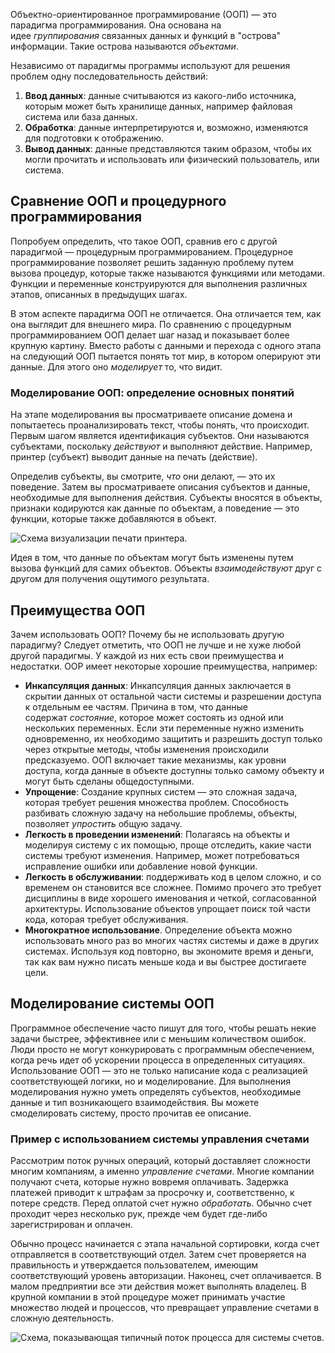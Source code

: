  Объектно-ориентированное программирование (ООП) — это парадигма программирования. Она основана на идее _группирования_ связанных данных и функций в "острова" информации. Такие острова называются _объектами_.

Независимо от парадигмы программы используют для решения проблем одну последовательность действий:

1. **Ввод данных**: данные считываются из какого-либо источника, которым может быть хранилище данных, например файловая система или база данных.
2. **Обработка**: данные интерпретируются и, возможно, изменяются для подготовки к отображению.
3. **Вывод данных**: данные представляются таким образом, чтобы их могли прочитать и использовать или физический пользователь, или система.

## Сравнение ООП и процедурного программирования

Попробуем определить, что такое ООП, сравнив его с другой парадигмой — процедурным программированием. Процедурное программирование позволяет решить заданную проблему путем вызова процедур, которые также называются функциями или методами. Функции и переменные конструируются для выполнения различных этапов, описанных в предыдущих шагах.

В этом аспекте парадигма ООП не отличается. Она отличается тем, как она выглядит для внешнего мира. По сравнению с процедурным программированием ООП делает шаг назад и показывает более крупную картину. Вместо работы с данными и перехода с одного этапа на следующий ООП пытается понять тот мир, в котором оперируют эти данные. Для этого оно _моделирует_ то, что видит.

### Моделирование ООП: определение основных понятий

На этапе моделирования вы просматриваете описание домена и попытаетесь проанализировать текст, чтобы понять, что происходит. Первым шагом является идентификация субъектов. Они называются субъектами, поскольку _действуют_ и выполняют действие. Например, принтер (субъект) выводит данные на печать (действие).

Определив субъекты, вы смотрите, _что_ они делают, — это их поведение. Затем вы просматриваете описания субъектов и данные, необходимые для выполнения действия. Субъекты вносятся в объекты, признаки кодируются как данные по объектам, а поведение — это функции, которые также добавляются в объект.

![Схема визуализации печати принтера.](https://learn.microsoft.com/ru-ru/training/modules/python-object-oriented-programming/media/printer.png)

Идея в том, что данные по объектам могут быть изменены путем вызова функций для самих объектов. Объекты _взаимодействуют_ друг с другом для получения ощутимого результата.

## Преимущества ООП

Зачем использовать ООП? Почему бы не использовать другую парадигму? Следует отметить, что ООП не лучше и не хуже любой другой парадигмы. У каждой из них есть свои преимущества и недостатки. OOP имеет некоторые хорошие преимущества, например:

- **Инкапсуляция данных**: Инкапсуляция данных заключается в скрытии данных от остальной части системы и разрешении доступа к отдельным ее частям. Причина в том, что данные содержат _состояние_, которое может состоять из одной или нескольких переменных. Если эти переменные нужно изменить одновременно, их необходимо защитить и разрешить доступ только через открытые методы, чтобы изменения происходили предсказуемо. ООП включает такие механизмы, как уровни доступа, когда данные в объекте доступны только самому объекту и могут быть сделаны общедоступными.
- **Упрощение**: Создание крупных систем — это сложная задача, которая требует решения множества проблем. Способность разбивать сложную задачу на небольшие проблемы, объекты, позволяет _упростить_ общую задачу.
- **Легкость в проведении изменений**: Полагаясь на объекты и моделируя систему с их помощью, проще отследить, какие части системы требуют изменения. Например, может потребоваться исправление ошибки или добавление новой функции.
- **Легкость в обслуживании**: поддерживать код в целом сложно, и со временем он становится все сложнее. Помимо прочего это требует дисциплины в виде хорошего именования и четкой, согласованной архитектуры. Использование объектов упрощает поиск той части кода, которая требует обслуживания.
- **Многократное использование**. Определение объекта можно использовать много раз во многих частях системы и даже в других системах. Используя код повторно, вы экономите время и деньги, так как вам нужно писать меньше кода и вы быстрее достигаете цели.

## Моделирование системы ООП

Программное обеспечение часто пишут для того, чтобы решать некие задачи быстрее, эффективнее или с меньшим количеством ошибок. Люди просто не могут конкурировать с программным обеспечением, когда речь идет об ускорении процесса в определенных ситуациях. Использование ООП — это не только написание кода с реализацией соответствующей логики, но и моделирование. Для выполнения моделирования нужно уметь определять субъектов, необходимые данные и тип возникающего взаимодействия. Вы можете смоделировать систему, просто прочитав ее описание.

### Пример с использованием системы управления счетами

Рассмотрим поток ручных операций, который доставляет сложности многим компаниям, а именно _управление счетами_. Многие компании получают счета, которые нужно вовремя оплачивать. Задержка платежей приводит к штрафам за просрочку и, соответственно, к потере средств. Перед оплатой счет нужно _обработать_. Обычно счет проходит через несколько рук, прежде чем будет где-либо зарегистрирован и оплачен.

Обычно процесс начинается с этапа начальной сортировки, когда счет отправляется в соответствующий отдел. Затем счет проверяется на правильность и утверждается пользователем, имеющим соответствующий уровень авторизации. Наконец, счет оплачивается. В малом предприятии все эти действия может выполнять владелец. В крупной компании в этой процедуре может принимать участие множество людей и процессов, что превращает управление счетами в сложную деятельность.

![Схема, показывающая типичный поток процесса для системы счетов.](https://learn.microsoft.com/ru-ru/training/modules/python-object-oriented-programming/media/sort-invoice.png)
